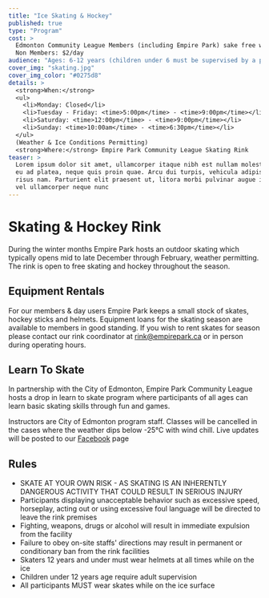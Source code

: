 ```yaml
---
title: "Ice Skating & Hockey"
published: true
type: "Program"
cost: >
  Edmonton Community League Members (including Empire Park) sake free with skate tags.
  Non Members: $2/day
audience: "Ages: 6-12 years (children under 6 must be supervised by a parent or guardian)"
cover_img: "skating.jpg"
cover_img_color: "#0275d8"
details: >
  <strong>When:</strong>
  <ul>
    <li>Monday: Closed</li>
    <li>Tuesday - Friday: <time>5:00pm</time> - <time>9:00pm</time></li>
    <li>Saturday: <time>12:00pm</time> - <time>9:00pm</time></li>
    <li>Sunday: <time>10:00am</time> - <time>6:30pm</time></li>
  </ul>
  (Weather & Ice Conditions Permitting)
  <strong>Where:</strong> Empire Park Community League Skating Rink
teaser: > 
  Lorem ipsum dolor sit amet, ullamcorper itaque nibh est nullam molestias, sit diam hac erat porttitor, fringilla dolor,
  eu ad platea, neque quis proin quae. Arcu dui turpis, vehicula adipiscing. Tempus habitasse orci, viverra delectus 
  risus nam. Parturient elit praesent ut, litora morbi pulvinar augue id congue in, lacus condimentum nec, integer 
  vel ullamcorper neque nunc
---
```


# Skating & Hockey Rink
During the winter months Empire Park hosts an outdoor skating which typically opens mid to late December
through February, weather permitting. The rink is open to free skating and hockey throughout the season.

## Equipment Rentals
For our members & day users Empire Park keeps a small stock of skates, hockey sticks and helmets. Equipment
loans for the skating season are available to members in good standing. If you wish to rent skates for season
please contact our rink coordinator at [rink@empirepark.ca](mailto:rink@empirepark.ca) or in person during operating hours.

## Learn To Skate
In partnership with the City of Edmonton, Empire Park Community League hosts a drop in learn to skate program where
participants of all ages can learn basic skating skills through fun and games.

Instructors are City of Edmonton program staff. Classes will be cancelled in the cases where the weather dips below 
-25°C with wind chill. Live updates will be posted to our [Facebook](https://www.facebook.com/empireparksw/) page

<!-- ## Medicine Cup Charity Tournament (MCCT)
It's that time of year again where Empire Park welcomes the MCC Tournament which will be held at our rink, along with
other nearby rinks on February 3rd-5th to raise funds in support of [Little Warriors](http://littlewarriors.ca/).

For those interested in helping the Medicine Cup Charity Tournament in raising money for Little Warriors, email
[mcctcoordinator@gmail.com](mailto:mcctcoordinator@gmail.com) directly with your name, contact info and what you wish
to donate.

Little Warriors is a national, charitable organization based in Canada committed to awareness, prevention and treatment
of child sexual abuse. You can donate directly to Little Warriors at [Little Warriors - You can help](http://littlewarriors.ca/you-can-help/donate) -->

## Rules
  * SKATE AT YOUR OWN RISK - AS SKATING IS AN INHERENTLY DANGEROUS ACTIVITY THAT COULD RESULT IN SERIOUS INJURY
  * Participants displaying unacceptable behavior such as excessive speed, horseplay, acting out or using
    excessive foul language will be directed to leave the rink premises
  * Fighting, weapons, drugs or alcohol will result in immediate expulsion from the facility
  * Failure to obey on-site staffs' directions may result in permanent or conditionary ban from the rink facilities
  * Skaters 12 years and under must wear helmets at all times while on the ice
  * Children under 12 years age require adult supervision
  * All participants MUST wear skates while on the ice surface
